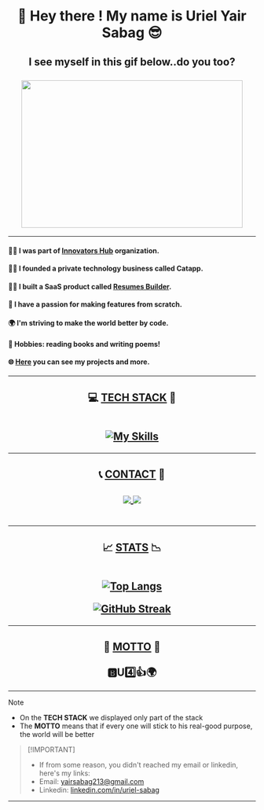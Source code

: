 <h1 align="center"> 👋 Hey there ! My name is Uriel Yair Sabag 😎 </h1>
<h2 align="center"> I see myself in this gif below..do you too?

<br />
<br />

<img width="450" height="300" src="https://user-images.githubusercontent.com/74038190/212749447-bfb7e725-6987-49d9-ae85-2015e3e7cc41.gif"/>

</h2>
 
<hr />

#### 👨‍💻 I was part of [Innovators Hub](https://github.com/InnovatorsHub1) organization.
#### 👨‍💻 I founded a private technology business called Catapp.
#### 👨‍💻 I built a SaaS product called [Resumes Builder](https://resumes-builder.web.app). 
#### 📱 I have a passion for making features from scratch.
#### 🌍 I'm striving to make the world better by code.
#### 📖 Hobbies: reading books and writing poems!
#### 🌐 <a href="https://portfolio-lyart-five-82.vercel.app/">Here</a> you can see my projects and more.

<hr />

<h2 align="center">💻 <ins>TECH STACK</ins> 📱

<br />
<br />

 [![My Skills](https://skillicons.dev/icons?i=html,css,cpp,docker,ai,jest,kubernetes,supabase,bash,docker,github,jest,linux,pnpm,postgres,redux,githubactions,netlify,ps,visualstudio,regex,sass,tailwind,ts,ubuntu,vite,vitest,svg,bootstrap,materialui,jquery,js,react,babel,npm,webpack,nodejs,express,mongodb,gcp,firebase,heroku,postman,vercel,figma,styledcomponents,vscode,powershell,git&perline=10)](https://skillicons.dev)

</h2>

<hr />

<h2 align="center">📞 <ins>CONTACT</ins> 📧

<br />
<br />

   <a align="center" href="mailto:yairsabag213@gmail.com">
      <img align="center"  src="https://skillicons.dev/icons?i=gmail"/>
 </a>
  
  <a href="https://linkedin.com/in/uriel-sabag">
     <img align="center"  src="https://skillicons.dev/icons?i=linkedin"/>
  </a>

  

  <br />
  <br />
  
</h2>



<hr />

<h2 align="center" >📈 <ins>STATS</ins> 📉
   
<br />
<br />

[![Top Langs](https://github-readme-stats.vercel.app/api/top-langs/?username=urlsab&layout=compact&theme=dark)](https://github.com/anuraghazra/github-readme-stats)

<a align="center" href="https://git.io/streak-stats"><img src="http://github-readme-streak-stats.herokuapp.com?user=urlsab&theme=dark" alt="GitHub Streak" /></a>

</h2>

<hr />

<h2 align="center" > 💬 <ins>MOTTO</ins> 💬
<br />
<br />
🅱U4️⃣👍🌍

</h2>

<hr />

> [!NOTE]  
> * On the **TECH STACK** we displayed only part of the stack
> * The **MOTTO** means that if every one will stick to his real-good purpose, the world will be better 

>  [!IMPORTANT]  
> * If from some reason, you didn't reached my email or linkedin, here's my links:
> * Email: yairsabag213@gmail.com
> * Linkedin: [linkedin.com/in/uriel-sabag](https://linkedin.com/in/uriel-sabag)

<hr />

